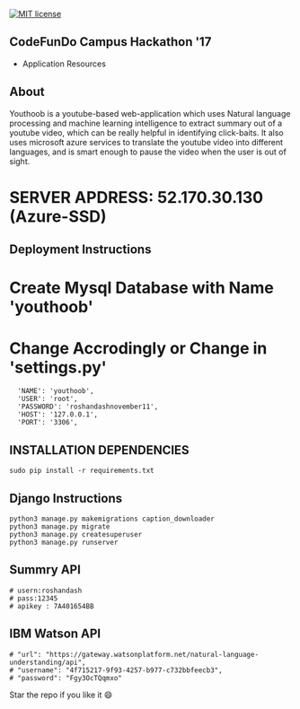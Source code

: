 [![MIT license](http://img.shields.io/badge/license-MIT-brightgreen.svg)](http://opensource.org/licenses/MIT)

## CodeFunDo Campus Hackathon '17
* Application Resources

## About
Youthoob is a youtube-based web-application which uses Natural language processing and machine learning intelligence to extract summary out of a youtube video, which can be really helpful in identifying click-baits. It also uses microsoft azure services to translate the youtube video into different languages, and is smart enough to pause the video when the user is out of sight.

# SERVER APDRESS: 52.170.30.130 (Azure-SSD)

## Deployment Instructions
# Create Mysql Database with Name 'youthoob'
# Change Accrodingly or Change in 'settings.py'
```
  'NAME': 'youthoob',
  'USER': 'root',
  'PASSWORD': 'roshandashnovember11',
  'HOST': '127.0.0.1',
  'PORT': '3306',
```

## INSTALLATION DEPENDENCIES
```
sudo pip install -r requirements.txt
```

## Django Instructions
```
python3 manage.py makemigrations caption_downloader
python3 manage.py migrate
python3 manage.py createsuperuser
python3 manage.py runserver
```

## Summry API
```
# usern:roshandash
# pass:12345
# apikey : 7A401654BB
```
## IBM Watson API
```
# "url": "https://gateway.watsonplatform.net/natural-language-understanding/api",
# "username": "4f715217-9f93-4257-b977-c732bbfeecb3",
# "password": "Fgy3OcTQqmxo"
```
Star the repo if you like it :smile:


